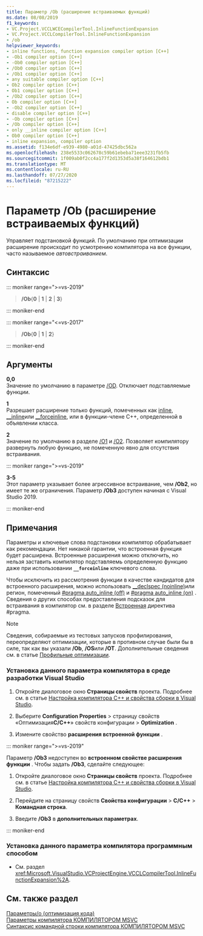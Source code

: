 ```yaml
---
title: Параметр /Ob (расширение встраиваемых функций)
ms.date: 08/08/2019
f1_keywords:
- VC.Project.VCCLWCECompilerTool.InlineFunctionExpansion
- VC.Project.VCCLCompilerTool.InlineFunctionExpansion
- /ob
helpviewer_keywords:
- inline functions, function expansion compiler option [C++]
- -Ob1 compiler option [C++]
- -Ob0 compiler option [C++]
- /Ob0 compiler option [C++]
- /Ob1 compiler option [C++]
- any suitable compiler option [C++]
- Ob2 compiler option [C++]
- Ob1 compiler option [C++]
- /Ob2 compiler option [C++]
- Ob compiler option [C++]
- -Ob2 compiler option [C++]
- disable compiler option [C++]
- -Ob compiler option [C++]
- /Ob compiler option [C++]
- only __inline compiler option [C++]
- Ob0 compiler option [C++]
- inline expansion, compiler option
ms.assetid: f134e6df-e939-4980-a01d-47425dbc562a
ms.openlocfilehash: 238e5533c062678c59b61ebeba71eee3231fb5fb
ms.sourcegitcommit: 1f009ab0f2cc4a177f2d1353d5a38f164612bdb1
ms.translationtype: MT
ms.contentlocale: ru-RU
ms.lasthandoff: 07/27/2020
ms.locfileid: "87215222"
---
```

# <a name="ob-inline-function-expansion"></a>Параметр /Ob (расширение встраиваемых функций)

Управляет подстановкой функций. По умолчанию при оптимизации расширение происходит по усмотрению компилятора на все функции, часто называемое *автовстраиванием*.

## <a name="syntax"></a>Синтаксис

::: moniker range=">=vs-2019"

> **/Ob**{**0** | **1** | **2** | **3**}

::: moniker-end

::: moniker range="<=vs-2017"

> **/Ob**{**0** | **1** | **2**}

::: moniker-end

## <a name="arguments"></a>Аргументы

**0,0**\
Значение по умолчанию в параметре [/OD](od-disable-debug.md). Отключает подставляемые функции.

**1**\
Разрешает расширение только функций, помеченных как [inline](../../cpp/inline-functions-cpp.md), [__inline](../../cpp/inline-functions-cpp.md)или [__forceinline](../../cpp/inline-functions-cpp.md), или в функции-члене C++, определенной в объявлении класса.

**2**\
Значение по умолчанию в разделе [/O1](o1-o2-minimize-size-maximize-speed.md) и [/O2](o1-o2-minimize-size-maximize-speed.md). Позволяет компилятору развернуть любую функцию, не помеченную явно для отсутствия встраивания.

::: moniker range=">=vs-2019"

**3-5**\
Этот параметр указывает более агрессивное встраивание, чем **/Ob2**, но имеет те же ограничения. Параметр **/Ob3** доступен начиная с Visual Studio 2019.

::: moniker-end

## <a name="remarks"></a>Примечания

Параметры и ключевые слова подстановки компилятор обрабатывает как рекомендации. Нет никакой гарантии, что встроенная функция будет расширена. Встроенные расширения можно отключить, но нельзя заставить компилятор подставляемь определенную функцию даже при использовании **`__forceinline`** ключевого слова.

Чтобы исключить из рассмотрения функции в качестве кандидатов для встроенного расширения, можно использовать [__declspec (noinline)](../../cpp/noinline.md)или регион, помеченный [#pragma auto_inline (off)](../../preprocessor/auto-inline.md) и [#pragma auto_inline (on)](../../preprocessor/auto-inline.md) . Сведения о других способах предоставления подсказок для встраивания в компилятор см. в разделе [Встроенная](../../preprocessor/intrinsic.md) директива #pragma.

> [!NOTE]
> Сведения, собираемые из тестовых запусков профилирования, переопределяют оптимизации, которые в противном случае были бы в силе, так как вы указали **/Ob**, **/OS**или **/OT**. Дополнительные сведения см. в статье [Профильные оптимизации](../profile-guided-optimizations.md).

### <a name="to-set-this-compiler-option-in-the-visual-studio-development-environment"></a>Установка данного параметра компилятора в среде разработки Visual Studio

1. Откройте диалоговое окно **Страницы свойств** проекта. Подробнее см. в статье [Настройка компилятора C++ и свойства сборки в Visual Studio](../working-with-project-properties.md).

1. Выберите **Configuration Properties**  >  страницу свойств «Оптимизация**C/C++**» свойств конфигурации  >  **Optimization** .

1. Измените свойство **расширения встроенной функции** .

::: moniker range=">=vs-2019"

Параметр **/Ob3** недоступен во **встроенном свойстве расширения функции** . Чтобы задать **/Ob3**, сделайте следующее:

1. Откройте диалоговое окно **Страницы свойств** проекта. Подробнее см. в статье [Настройка компилятора C++ и свойства сборки в Visual Studio](../working-with-project-properties.md).

1. Перейдите на страницу свойств **Свойства конфигурации** > **C/C++** > **Командная строка**.

1. Введите **/Ob3** в **дополнительных параметрах**.

::: moniker-end

### <a name="to-set-this-compiler-option-programmatically"></a>Установка данного параметра компилятора программным способом

- См. раздел <xref:Microsoft.VisualStudio.VCProjectEngine.VCCLCompilerTool.InlineFunctionExpansion%2A>.

## <a name="see-also"></a>См. также раздел

[Параметры/o (оптимизация кода)](o-options-optimize-code.md)\
[Параметры компилятора КОМПИЛЯТОРОМ MSVC](compiler-options.md)\
[Синтаксис командной строки компилятора КОМПИЛЯТОРОМ MSVC](compiler-command-line-syntax.md)
